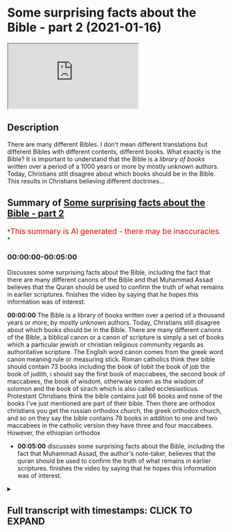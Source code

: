 # Some surprising facts about the Bible - part 2 (2021-01-16)

<iframe loading='lazy' allow='autoplay' src='https://www.youtube.com/embed/U1SiSCwpcVQ'></iframe>

## Description

There are many different Bibles. I don’t mean different translations but different Bibles with different contents, different books.
What exactly is the Bible?
It is important to understand that the Bible is a *library of books* written over a period of a 1000 years or more by mostly unknown authors. Today, Christians still disagree about which books should be in the Bible. This results in Christians believing different doctrines...

## Summary of [Some surprising facts about the Bible - part 2](https://www.youtube.com/watch?v=U1SiSCwpcVQ)

\*<span style="color:red; font-size:125%">This summary is AI generated - there may be inaccuracies</span>. \*

### <a onclick="modifyYTiframeseektime('0')">00:00:00-00:05:00</a>

Discusses some surprising facts about the Bible, including the fact that there are many different canons of the Bible and that Muhammad Assad believes that the Quran should be used to confirm the truth of what remains in earlier scriptures. finishes the video by saying that he hopes this information was of interest.

**<a onclick="modifyYTiframeseektime('0')">00:00:00</a>** The Bible is a library of books written over a period of a thousand years or more, by mostly unknown authors. Today, Christians still disagree about which books should be in the Bible. There are many different canons of the Bible, a biblical canon or a canon of scripture is simply a set of books which a particular jewish or christian religious community regards as authoritative scripture. The English word canon comes from the greek word canon meaning rule or measuring stick. Roman catholics think their bible should contain 73 books including the book of tobit the book of job the book of judith, i should say the first book of maccabees, the second book of maccabees, the book of wisdom, otherwise known as the wisdom of solomon and the book of sirach which is also called ecclesiasticus. Protestant Christians think the bible contains just 66 books and none of the books I've just mentioned are part of their bible. Then there are orthodox christians you get the russian orthodox church, the greek orthodox church, and so on they say the bible contains 78 books in addition to one and two maccabees in the catholic version they have three and four maccabees. However, the ethiopian orthodox

*   **<a onclick="modifyYTiframeseektime('300')">00:05:00</a>** discusses some surprising facts about the Bible, including the fact that Muhammad Assad, the author's note-taker, believes that the quran should be used to confirm the truth of what remains in earlier scriptures. finishes the video by saying that he hopes this information was of interest.

<details><summary><h2>Full transcript with timestamps: CLICK TO EXPAND</h2></summary>

<a onclick="modifyYTiframeseektime('2')">0:00:02</a> there are many different bibles i don't mean
different translations but different bibles <a onclick="modifyYTiframeseektime('9')">0:00:09</a> with different contents different
books what exactly is the bible <a onclick="modifyYTiframeseektime('16')">0:00:16</a> well the bible is a library of books it's
important to understand that the the bible <a onclick="modifyYTiframeseektime('23')">0:00:23</a> is a library of books written over a period of a
thousand years or more by mostly unknown authors <a onclick="modifyYTiframeseektime('31')">0:00:31</a> today christians still disagree about which
books should be in the bible now there are many <a onclick="modifyYTiframeseektime('38')">0:00:38</a> different canons of the bible a biblical canon
or a canon of scripture is simply a set of books <a onclick="modifyYTiframeseektime('45')">0:00:45</a> which a particular jewish or christian religious
community regards as authoritative scripture and <a onclick="modifyYTiframeseektime('53')">0:00:53</a> the english word canon comes from the greek
word canon meaning rule or measuring stick <a onclick="modifyYTiframeseektime('61')">0:01:01</a> roman catholics think their bible should contain
73 books including the book of tobit the book of <a onclick="modifyYTiframeseektime('68')">0:01:08</a> job the book of judith i should say the first
book of maccabees the second book of maccabees <a onclick="modifyYTiframeseektime('75')">0:01:15</a> the book of wisdom otherwise known as the wisdom
of solomon and the book of sirach which is also <a onclick="modifyYTiframeseektime('81')">0:01:21</a> called ecclesiasticus protestant christians think
the bible contains just 66 books and none of the <a onclick="modifyYTiframeseektime('89')">0:01:29</a> books i've just mentioned are part of their bible
then there are orthodox christians you get the <a onclick="modifyYTiframeseektime('96')">0:01:36</a> russian orthodox church the greek orthodox church
and so on they say the bible contains 78 books in <a onclick="modifyYTiframeseektime('104')">0:01:44</a> addition to one and two maccabees in the catholic
version they have three and four maccabees <a onclick="modifyYTiframeseektime('110')">0:01:50</a> however the ethiopian orthodox church believes the
bible contains 81 books the highest figure of all <a onclick="modifyYTiframeseektime('119')">0:01:59</a> and the ethiopian broader new testament canon
has eight additional books in addition to the one <a onclick="modifyYTiframeseektime('126')">0:02:06</a> the canon we normally uh aware of it has the four
books of cynodos the two divisions of the book of <a onclick="modifyYTiframeseektime('133')">0:02:13</a> the covenant the ethiopic clement and the ethiopic
didascalia this is what they're called if you <a onclick="modifyYTiframeseektime('141')">0:02:21</a> google uh the ethiopian new testament canon
you'll see all these books detailed and discussed <a onclick="modifyYTiframeseektime('148')">0:02:28</a> now if we go back in time
uh to the codex sinaiticus <a onclick="modifyYTiframeseektime('153')">0:02:33</a> this is the oldest complete bible in the world
and it's uh in the british library uh just <a onclick="modifyYTiframeseektime('159')">0:02:39</a> a couple of miles from where i'm sitting
and it's a fourth century christian bible <a onclick="modifyYTiframeseektime('165')">0:02:45</a> and the canon there reflects probably most closely
the roman catholic canon but in the new testament <a onclick="modifyYTiframeseektime('173')">0:02:53</a> we find the epistle of barnabas and
portions of the shepherd of hermas <a onclick="modifyYTiframeseektime('179')">0:02:59</a> so these are two texts that no one today thinks
is the word of god but uh in the fourth century <a onclick="modifyYTiframeseektime('185')">0:03:05</a> uh they were accepted as the word of god so
it's not just a different but it's not just <a onclick="modifyYTiframeseektime('191')">0:03:11</a> a different bible we have today different bibles
teach different christian doctrines for example <a onclick="modifyYTiframeseektime('198')">0:03:18</a> the question whether it's permissible to seek the
intercession of the living for the dead and the <a onclick="modifyYTiframeseektime('204')">0:03:24</a> existence of purgatory there's an old testament
book called two maccabees this is accepted by the <a onclick="modifyYTiframeseektime('210')">0:03:30</a> catholic church and the orthodox churches but not
by the evangelical churches and if you look at 2 <a onclick="modifyYTiframeseektime('216')">0:03:36</a> maccabees chapter 12 verse 43 onwards this speaks
explicitly about the prayer of the living for <a onclick="modifyYTiframeseektime('225')">0:03:45</a> the dead and it's where the roman catholics also
get the doctrine of the purgat of purgatory from <a onclick="modifyYTiframeseektime('232')">0:03:52</a> as i say this book is in the roman catholic and
the orthodox bible but is rejected by protestants <a onclick="modifyYTiframeseektime('237')">0:03:57</a> and all evangelicals so when a christian
tells you you must believe in the bible <a onclick="modifyYTiframeseektime('245')">0:04:05</a> you must always ask them which one there
are so many they teach different things <a onclick="modifyYTiframeseektime('253')">0:04:13</a> given there is so much confusion amongst the
people of the book about their scriptures and what <a onclick="modifyYTiframeseektime('260')">0:04:20</a> they actually teach what does the quran
say in response to this well according to <a onclick="modifyYTiframeseektime('268')">0:04:28</a> muhammad assad's message of the quran
translated and explained by muhammad assad <a onclick="modifyYTiframeseektime('273')">0:04:33</a> in verse 48 of surah number 5 it says and unto
thee o prophet we have vouchsafed this divine <a onclick="modifyYTiframeseektime('282')">0:04:42</a> writ setting forth the truth confirming
the truth of whatever there still remains <a onclick="modifyYTiframeseektime('288')">0:04:48</a> of earlier revelations and determining what is
true therein judged then between the followers <a onclick="modifyYTiframeseektime('296')">0:04:56</a> of earlier revelation in accordance with what
god has bestowed from on high and do not follow <a onclick="modifyYTiframeseektime('303')">0:05:03</a> their errant views forsaking the truth that has
come unto thee so this passage seems to clearly <a onclick="modifyYTiframeseektime('311')">0:05:11</a> imply that the quran as a criterion as a quality
control is to be used to discern what is true and <a onclick="modifyYTiframeseektime('319')">0:05:19</a> what is false in the scriptures of the people of
the book and to confirm the truth of what remains <a onclick="modifyYTiframeseektime('327')">0:05:27</a> in those earlier revelations clearly implying
corruption and change and alteration of the <a onclick="modifyYTiframeseektime('333')">0:05:33</a> original scriptures given to moses and given to
jesus and so on so the quran is as a footnote here <a onclick="modifyYTiframeseektime('340')">0:05:40</a> is is described as the determinant factor in
deciding what is genuine and what is false in the <a onclick="modifyYTiframeseektime('347')">0:05:47</a> earlier scriptures that's muhammad assad's note
so i hope that was of interest until next time

</details>
